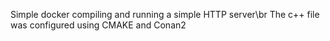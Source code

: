 Simple docker compiling and running a simple HTTP server\br 
The c++ file was configured using CMAKE and Conan2
